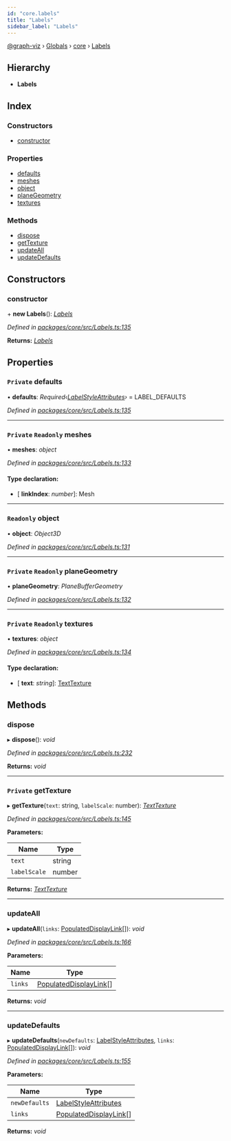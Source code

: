 ```yaml
---
id: "core.labels"
title: "Labels"
sidebar_label: "Labels"
---
```


[@graph-viz](../index.md) › [Globals](../globals.md) › [core](../modules/core.md) › [Labels](core.labels.md)

## Hierarchy

* **Labels**

## Index

### Constructors

* [constructor](core.labels.md#constructor)

### Properties

* [defaults](core.labels.md#private-defaults)
* [meshes](core.labels.md#private-readonly-meshes)
* [object](core.labels.md#readonly-object)
* [planeGeometry](core.labels.md#private-readonly-planegeometry)
* [textures](core.labels.md#private-readonly-textures)

### Methods

* [dispose](core.labels.md#dispose)
* [getTexture](core.labels.md#private-gettexture)
* [updateAll](core.labels.md#updateall)
* [updateDefaults](core.labels.md#updatedefaults)

## Constructors

###  constructor

\+ **new Labels**(): *[Labels](core.labels.md)*

*Defined in [packages/core/src/Labels.ts:135](https://github.com/uplevel-technology/graph-viz/blob/a1a88b4/packages/core/src/Labels.ts#L135)*

**Returns:** *[Labels](core.labels.md)*

## Properties

### `Private` defaults

• **defaults**: *Required‹[LabelStyleAttributes](../interfaces/core.labelstyleattributes.md)›* = LABEL_DEFAULTS

*Defined in [packages/core/src/Labels.ts:135](https://github.com/uplevel-technology/graph-viz/blob/a1a88b4/packages/core/src/Labels.ts#L135)*

___

### `Private` `Readonly` meshes

• **meshes**: *object*

*Defined in [packages/core/src/Labels.ts:133](https://github.com/uplevel-technology/graph-viz/blob/a1a88b4/packages/core/src/Labels.ts#L133)*

#### Type declaration:

* \[ **linkIndex**: *number*\]: Mesh

___

### `Readonly` object

• **object**: *Object3D*

*Defined in [packages/core/src/Labels.ts:131](https://github.com/uplevel-technology/graph-viz/blob/a1a88b4/packages/core/src/Labels.ts#L131)*

___

### `Private` `Readonly` planeGeometry

• **planeGeometry**: *PlaneBufferGeometry*

*Defined in [packages/core/src/Labels.ts:132](https://github.com/uplevel-technology/graph-viz/blob/a1a88b4/packages/core/src/Labels.ts#L132)*

___

### `Private` `Readonly` textures

• **textures**: *object*

*Defined in [packages/core/src/Labels.ts:134](https://github.com/uplevel-technology/graph-viz/blob/a1a88b4/packages/core/src/Labels.ts#L134)*

#### Type declaration:

* \[ **text**: *string*\]: [TextTexture](../interfaces/core.texttexture.md)

## Methods

###  dispose

▸ **dispose**(): *void*

*Defined in [packages/core/src/Labels.ts:232](https://github.com/uplevel-technology/graph-viz/blob/a1a88b4/packages/core/src/Labels.ts#L232)*

**Returns:** *void*

___

### `Private` getTexture

▸ **getTexture**(`text`: string, `labelScale`: number): *[TextTexture](../interfaces/core.texttexture.md)*

*Defined in [packages/core/src/Labels.ts:145](https://github.com/uplevel-technology/graph-viz/blob/a1a88b4/packages/core/src/Labels.ts#L145)*

**Parameters:**

Name | Type |
------ | ------ |
`text` | string |
`labelScale` | number |

**Returns:** *[TextTexture](../interfaces/core.texttexture.md)*

___

###  updateAll

▸ **updateAll**(`links`: [PopulatedDisplayLink](../interfaces/core.populateddisplaylink.md)[]): *void*

*Defined in [packages/core/src/Labels.ts:166](https://github.com/uplevel-technology/graph-viz/blob/a1a88b4/packages/core/src/Labels.ts#L166)*

**Parameters:**

Name | Type |
------ | ------ |
`links` | [PopulatedDisplayLink](../interfaces/core.populateddisplaylink.md)[] |

**Returns:** *void*

___

###  updateDefaults

▸ **updateDefaults**(`newDefaults`: [LabelStyleAttributes](../interfaces/core.labelstyleattributes.md), `links`: [PopulatedDisplayLink](../interfaces/core.populateddisplaylink.md)[]): *void*

*Defined in [packages/core/src/Labels.ts:155](https://github.com/uplevel-technology/graph-viz/blob/a1a88b4/packages/core/src/Labels.ts#L155)*

**Parameters:**

Name | Type |
------ | ------ |
`newDefaults` | [LabelStyleAttributes](../interfaces/core.labelstyleattributes.md) |
`links` | [PopulatedDisplayLink](../interfaces/core.populateddisplaylink.md)[] |

**Returns:** *void*
